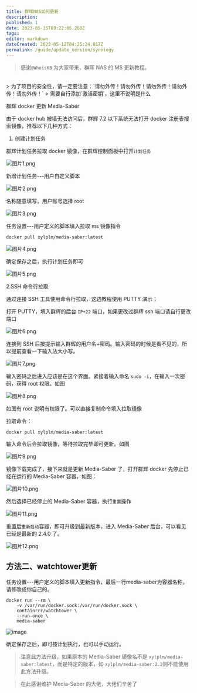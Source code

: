 ```yaml
---
title: 群晖NAS如何更新
description:
published: 1
date: 2023-05-15T09:22:05.263Z
tags:
editor: markdown
dateCreated: 2023-05-12T04:25:24.817Z
permalink: /guide/update_version/synology
---
```


> 感谢`@WhoisKB` 为大家带来，群晖 NAS 的 MS 更新教程。

<br>
> 为了项目的安全性，请一定要注意：`请勿外传！请勿外传！请勿外传！请勿外传！请勿外传！`
> 需要自行添加`激活密钥`，这里不说明是什么
<br>

群辉 docker 更新 Media-Saber

由于 docker hub 被墙无法访问后，群辉 7.2 以下系统无法打开 docker 注册表搜索镜像，推荐以下几种方式：

1. 创建计划任务

群辉计划任务拉取 docker 镜像，在群辉控制面板中打开`计划任务`

![图片1.png](./synology_images/1.png)

新增计划任务---用户自定义脚本

![图片2.png](./synology_images/2.png)

名称随意填写，用户账号选择 root

![图片3.png](./synology_images/3.png)

任务设置---用户定义的脚本填入拉取 ms 镜像指令

```shell
docker pull xylplm/media-saber:latest
```

![图片4.png](./synology_images/4.png)

确定保存之后，执行计划任务即可

![图片5.png](./synology_images/5.png)

2.SSH 命令行拉取

通过连接 SSH 工具使用命令行拉取，这边教程使用 PUTTY 演示；

打开 PUTTY，填入群辉的后台 `IP+22` 端口，如果更改过群辉 ssh 端口请自行更改端口

![图片6.png](./synology_images/6.png)

连接到 SSH 后按提示输入群辉的用户名+密码。输入密码的时候是看不见的，所以提前查看一下输入法大小写。

![图片7.png](./synology_images/7.png)

输入密码之后进入应该是在这个界面。紧接着输入命名 `sudo -i`，在输入一次密码，获得 root 权限。如图

![图片8.png](./synology_images/8.png)

如图有 root 说明有权限了。可以直接复制命令填入拉取镜像

拉取命令：

```shell
docker pull xylplm/media-saber:latest
```

输入命令后会拉取镜像，等待拉取完毕即可更新。如图

![图片9.png](./synology_images/9.png)

镜像下载完成了，接下来就是更新 Media-Saber 了，打开群辉 docker
先停止已经在运行的 Media-Saber 容器，如图：

![图片10.png](./synology_images/10.png)

然后选择已经停止的 Media-Saber 容器，执行`重置`操作

![图片11.png](./synology_images/11.png)

重置后`重新启动`容器，即可升级到最新版本，进入 Media-Saber 后台，可以看见已经是最新的 2.4.0 了。

![图片12.png](./synology_images/12.png)



## 方法二、watchtower更新

任务设置---用户定义的脚本填入更新指令，最后一行media-saber为容器名称，请修改成你自己的。

```shell
docker run --rm \
    -v /var/run/docker.sock:/var/run/docker.sock \
    containrrr/watchtower \
    --run-once \
    media-saber
```

![image](https://github.com/xylplm/media-saber-wiki/assets/19301725/8d26a30a-3da9-41a0-93e1-231c401846a6)


确定保存之后，即可按计划执行，也可以手动运行。

> 注意此方法升级，如果原本的 Media-Saber 镜像名不是 `xylplm/media-saber:latest`，而是特定的版本，如 `xylplm/media-saber:2.2`则不能使用此方法升级。

> 在此感谢维护 Media-Saber 的大佬，大佬们辛苦了
